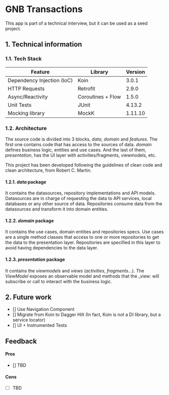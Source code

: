 # GNB Transactions
This app is part of a technical interview, but it can be used as a seed project.

## 1. Technical information

### 1.1. Tech Stack
|Feature|Library|Version|
|---|---|---|
| Dependency Injection (IoC) | Koin | 3.0.1 |
| HTTP Requests | Retrofit | 2.9.0 |
| Async/Reactivity | Coroutines + Flow | 1.5.0 |
| Unit Tests | JUnit | 4.13.2 |
| Mocking library | MockK | 1.11.10 |

### 1.2. Architecture
The source code is divided into 3 blocks, _data_, _domain_ and _features_. The first one contains code that has access to the sources of data. _domain_ defines business logic, entities and use cases. And the last of them, _presentation_, has the UI layer with activities/fragments, viewmodels, etc.

This project has been developed following the guidelines of clean code and clean architecture, from Robert C. Martin.

#### 1.2.1. _data_ package
It contains the datasources, repository implementations and API models. Datasources are in charge of requesting the data to API services, local databases or any other source of data. Repositories consume data from the datasources and transform it into domain entities.

#### 1.2.2. _domain_ package
It contains the use cases, domain entities and repositories specs. Use cases are a single method classes that access to one or more repositories to get the data to the presentation layer. Repositories are specified in this layer to avoid having dependencies to the data layer.

#### 1.2.3. _presentation_ package
It contains the _viewmodels_ and _views_ (_activities_, _fragments_...). The _ViewModel_ exposes an observable model and methods that the _view: will subscribe or call to interact with the business logic.

## 2. Future work
- [] Use Navigation Component
- [] Migrate from Koin to Dagger Hilt (In fact, Koin is not a DI library, but a service locator)
- [] UI + Instrumented Tests

## Feedback
#### Pros
- [] TBD

#### Cons
- [ ] TBD
